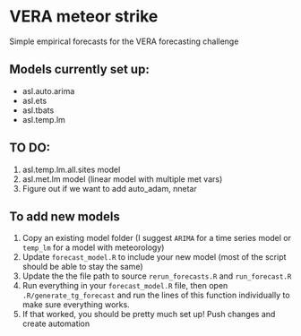 # VERA meteor strike

Simple empirical forecasts for the VERA forecasting challenge

## Models currently set up:

-   asl.auto.arima
-   asl.ets
-   asl.tbats
-   asl.temp.lm

## TO DO:

1.  asl.temp.lm.all.sites model
2.  asl.met.lm model (linear model with multiple met vars)
3.  Figure out if we want to add auto_adam, nnetar

## To add new models

1.  Copy an existing model folder (I suggest `ARIMA` for a time series model or `temp_lm` for a model with meteorology)
2.  Update `forecast_model.R` to include your new model (most of the script should be able to stay the same)
3.  Update the the file path to source `rerun_forecasts.R` and `run_forecast.R`
4.  Run everything in your `forecast_model.R` file, then open `.R/generate_tg_forecast` and run the lines of this function individually to make sure everything works.
5.  If that worked, you should be pretty much set up! Push changes and create automation
